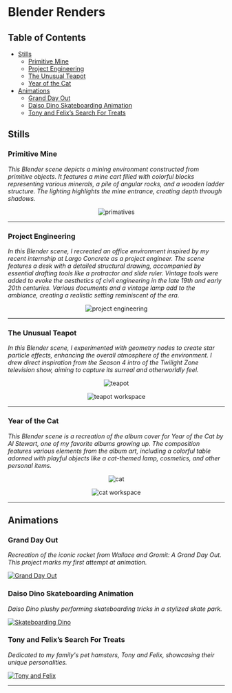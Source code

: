# Blender Renders

## Table of Contents

- [Stills](#stills)
  - [Primitive Mine](#primitive-mine)
  - [Project Engineering](#project-engineering)
  - [The Unusual Teapot](#the-unusual-teapot)
  - [Year of the Cat](#year-of-the-cat)
- [Animations](#animations)
  - [Grand Day Out](#grand-day-out)
  - [Daiso Dino Skateboarding Animation](#daiso-dino-skateboarding-animation)
  - [Tony and Felix’s Search For Treats](#tony-and-felixs-search-for-treats)

## Stills

### Primitive Mine
*This Blender scene depicts a mining environment constructed from primitive objects. It features a mine cart filled with colorful blocks representing various minerals, a pile of angular rocks, and a wooden ladder structure. The lighting highlights the mine entrance, creating depth through shadows.*

<p align="center">
  <img src="assets/Primatives Mine.png?raw=true" alt="primatives"/>
</p>

---

### Project Engineering
*In this Blender scene, I recreated an office environment inspired by my recent internship at Largo Concrete as a project engineer. The scene features a desk with a detailed structural drawing, accompanied by essential drafting tools like a protractor and slide ruler. Vintage tools were added to evoke the aesthetics of civil engineering in the late 19th and early 20th centuries. Various documents and a vintage lamp add to the ambiance, creating a realistic setting reminiscent of the era.*

<p align="center">
  <img src="assets/ProjectEngineering.png?raw=true" alt="project engineering"/>
</p>

---

### The Unusual Teapot
*In this Blender scene, I experimented with geometry nodes to create star particle effects, enhancing the overall atmosphere of the environment. I drew direct inspiration from the Season 4 intro of the Twilight Zone television show, aiming to capture its surreal and otherworldly feel.*

<p align="center">
  <img src="assets/Unsual_Teapot.jpg?raw=true" alt="teapot" />
</p>
<p align="center">
  <img src="assets/Unusual_Teapot_Workspace_Screenshot.JPG?raw=true" alt="teapot workspace"/>
</p>

---

### Year of the Cat
*This Blender scene is a recreation of the album cover for Year of the Cat by Al Stewart, one of my favorite albums growing up. The composition features various elements from the album art, including a colorful table adorned with playful objects like a cat-themed lamp, cosmetics, and other personal items.*

<p align="center">
  <img src="assets/YearOfTheCat.jpg?raw=true" alt="cat" />
</p>
<p align="center">
  <img src="assets/CatWorkspace.png?raw=true" alt="cat workspace" />
</p>

---

## Animations

### Grand Day Out
*Recreation of the iconic rocket from Wallace and Gromit: A Grand Day Out. This project marks my first attempt at animation.*

[![Grand Day Out](assets/RocketThumbnail.png)](https://youtu.be/r2EGDPWhdvI) 

### Daiso Dino Skateboarding Animation
*Daiso Dino plushy performing skateboarding tricks in a stylized skate park.*

[![Skateboarding Dino](assets/SkateboardDinoThumbnail.png)](https://www.youtube.com/watch?v=fYp3SVGhLYk) 

### Tony and Felix’s Search For Treats
*Dedicated to my family's pet hamsters, Tony and Felix, showcasing their unique personalities.*

[![Tony and Felix](assets/HamsterThumbnail.png)](https://youtu.be/Y3emEKNmzzA) 

---
